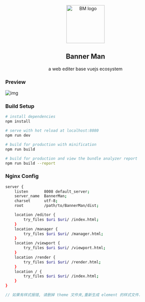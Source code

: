 <p align="center"><img width="120" src="https://github.com/PEDx/BannerMan/blob/develop/static/img/logo.png" alt="BM logo"></p>
<h2 align="center">Banner Man</h2>
<p align="center">a web editer base vuejs ecosystem</p>

### Preview
![img](https://img3.doubanio.com/view/photo/l/public/p2562804471.webp)

### Build Setup

```bash
# install dependencies
npm install

# serve with hot reload at localhost:8080
npm run dev

# build for production with minification
npm run build

# build for production and view the bundle analyzer report
npm run build --report
```

### Nginx Config

```bash
server {
    listen       8008 default_server;
    server_name  BannerMan;
    charset      utf-8;
    root         /path/to/BannerMan/dist;

    location /editor {
        try_files $uri $uri/ /index.html;
    }
    location /manager {
        try_files $uri $uri/ /manager.html;
    }
    location /viewport {
        try_files $uri $uri/ /viewport.html;
    }
    location /render {
        try_files $uri $uri/ /render.html;
    }
    location / {
        try_files $uri $uri/ /index.html;
    }
}
```

```js
// 如果有样式报错, 请删掉 theme 文件夹,重新生成 element 的样式文件.
```
